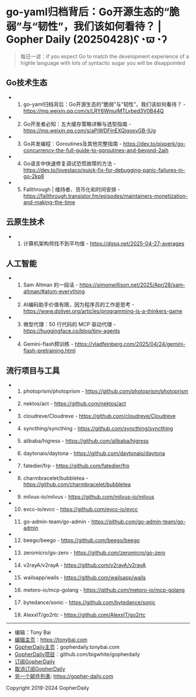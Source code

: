 # go-yaml归档背后：Go开源生态的“脆弱”与“韧性”，我们该如何看待？ | Gopher Daily (20250428)ʕ◔ϖ◔ʔ

>每日一谚：if you expect Go to match the development experience of a highle language with lots of syntactic sugar you will be disappointed

## Go技术生态


- 1. go-yaml归档背后：Go开源生态的“脆弱”与“韧性”，我们该如何看待？ - https://mp.weixin.qq.com/s/LRY6WmujMTLybed3V0B44Q

- 2. Go开发者必知：五大缓存策略详解与选型指南 - https://mp.weixin.qq.com/s/aPiWDFInEXQjqosvGB-IUg

- 3. Go并发编程：Goroutines及其他完整指南 - https://dev.to/pixperk/go-concurrency-the-full-guide-to-goroutines-and-beyond-2ajh

- 4. Go语言中快速修复调试恐慌故障的方法 - https://dev.to/lovestaco/quick-fix-for-debugging-panic-failures-in-go-2kp8

- 5. Fallthrough | 维持者、货币化和时间安排 - https://fallthrough.transistor.fm/episodes/maintainers-monetization-and-making-the-time


## 云原生技术


- 1. 计算机架构师找不到平均值 - https://dgsq.net/2025-04-27-averages


## 人工智能


- 1. Sam Altman 的一段话 - https://simonwillison.net/2025/Apr/28/sam-altman/#atom-everything

- 2. AI编码助手价值有限，因为程序员的工作是思考 - https://www.doliver.org/articles/programming-is-a-thinkers-game

- 3. 微型代理：50 行代码的 MCP 驱动代理 - https://huggingface.co/blog/tiny-agents

- 4. Gemini-flash预训练 - https://vladfeinberg.com/2025/04/24/gemini-flash-pretraining.html


## 流行项目与工具


- 1. photoprism/photoprism - https://github.com/photoprism/photoprism

- 2. nektos/act - https://github.com/nektos/act

- 3. cloudreve/Cloudreve - https://github.com/cloudreve/Cloudreve

- 4. syncthing/syncthing - https://github.com/syncthing/syncthing

- 5. alibaba/higress - https://github.com/alibaba/higress

- 6. daytonaio/daytona - https://github.com/daytonaio/daytona

- 7. fatedier/frp - https://github.com/fatedier/frp

- 8. charmbracelet/bubbletea - https://github.com/charmbracelet/bubbletea

- 9. milvus-io/milvus - https://github.com/milvus-io/milvus

- 10. evcc-io/evcc - https://github.com/evcc-io/evcc

- 11. go-admin-team/go-admin - https://github.com/go-admin-team/go-admin

- 12. beego/beego - https://github.com/beego/beego

- 13. zeromicro/go-zero - https://github.com/zeromicro/go-zero

- 14. v2rayA/v2rayA - https://github.com/v2rayA/v2rayA

- 15. wailsapp/wails - https://github.com/wailsapp/wails

- 16. metoro-io/mcp-golang - https://github.com/metoro-io/mcp-golang

- 17. bytedance/sonic - https://github.com/bytedance/sonic

- 18. AlexxIT/go2rtc - https://github.com/AlexxIT/go2rtc


----

- 编辑：Tony Bai
- [编辑主页](https://tonybai.com)：https://tonybai.com
- [GopherDaily主页](https://gopherdaily.tonybai.com)：gopherdaily.tonybai.com
- [GopherDaily项目](https://github.com/bigwhite/gopherdaily)：github.com/bigwhite/gopherdaily
- [订阅GopherDaily](https://gopherdaily.tonybai.com/subscribe)
- [取消订阅GopherDaily](https://gopherdaily.tonybai.com/unsubscribe)
- [另一个邮件列表](https://gopher-daily.com): https://gopher-daily.com

Copyright 2019-2024 GopherDaily
